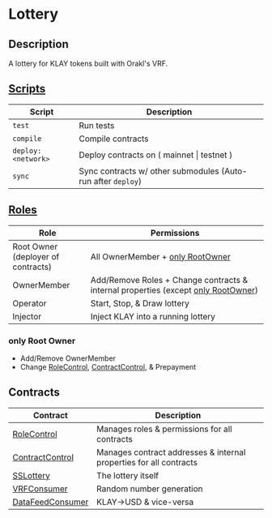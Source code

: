 # Lottery

## Description

A lottery for KLAY tokens built with Orakl's VRF.

## [Scripts](package.json)

| Script             | Description                                                  |
|--------------------|--------------------------------------------------------------|
| `test`             | Run tests                                                    |
| `compile`          | Compile contracts                                            |
| `deploy:<network>` | Deploy contracts on ( mainnet \| testnet )                   |
| `sync`             | Sync contracts w/ other submodules (Auto-run after `deploy`) |

## [Roles](contracts/RoleControl/enum.sol)

| Role                                   | Permissions                                                                                                     |
|----------------------------------------|-----------------------------------------------------------------------------------------------------------------|
| Root Owner<br/>(deployer of contracts) | All OwnerMember + [only RootOwner](#permissions-onlyRootOwner)                                                  |
| OwnerMember                            | Add/Remove Roles + Change contracts & internal properties (except [only RootOwner](#permissions-onlyRootOwner)) |
| Operator                               | Start, Stop, & Draw lottery                                                                                     |
| Injector                               | Inject KLAY into a running lottery                                                                              |

<h3 id="permissions-onlyRootOwner">only Root Owner</h3>

- Add/Remove OwnerMember
- Change [RoleControl][RoleControl], [ContractControl][ContractControl], & Prepayment

## Contracts

| Contract                                           | Description                                                        |
|----------------------------------------------------|--------------------------------------------------------------------|
| [RoleControl][RoleControl]                         | Manages roles & permissions for all contracts                      |
| [ContractControl][ContractControl]                 | Manages contract addresses & internal properties for all contracts |
| [SSLottery](contracts/SSLottery/index.sol)         | The lottery itself                                                 |
| [VRFConsumer](contracts/VRFConsumer.sol)           | Random number generation                                           |
| [DataFeedConsumer](contracts/DataFeedConsumer.sol) | KLAY->USD & vice-versa                                             |

[RoleControl]: contracts/RoleControl/index.sol
[ContractControl]: contracts/ContractControl/index.sol
